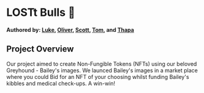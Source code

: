 # LOSTt Bulls :ox:
#### Authored by: [Luke](https://github.com/lukekonsta7), [Oliver](https://github.com/OliverGeddes), [Scott](https://github.com/Bomegolf), [Tom](https://github.com/kez4twez), and [Thapa](https://github.com/TribThapa)

## Project Overview
Our project aimed to create Non-Fungible Tokens (NFTs) using our beloved Greyhound - Bailey's images. We launced Bailey's images in a market place where you could Bid for an NFT of your choosing whilst funding Bailey's kibbles and medical check-ups. A win-win!
 
